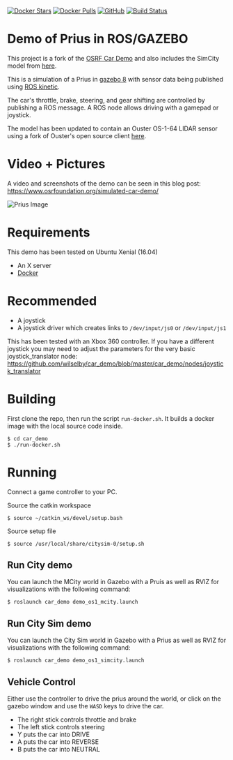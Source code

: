 [![Docker Stars](https://img.shields.io/docker/stars/wilselby/car_demo.svg)](https://hub.docker.com/r/wilselby/car_demo/)
[![Docker Pulls](https://img.shields.io/docker/pulls/wilselby/car_demo.svg)](https://hub.docker.com/r/wilselby/car_demo/)
[![GitHub](https://img.shields.io/github/license/mashape/apistatus.svg)](https://github.com/wilselby/car_demo/blob/master/LICENSE)
[![Build Status](https://travis-ci.org/wilselby/car_demo.svg?branch=master)](https://travis-ci.org/wilselby/car_demo)

# Demo of Prius in ROS/GAZEBO
This project is a fork of the [OSRF Car Demo](https://github.com/osrf/car_demo) and also includes the SimCity model from [here](https://bitbucket.org/osrf/citysim/src/default/). 

This is a simulation of a Prius in [gazebo 8](http://gazebosim.org) with sensor data being published using [ROS kinetic](http://wiki.ros.org/kinetic/Installation).

The car's throttle, brake, steering, and gear shifting are controlled by publishing a ROS message.
A ROS node allows driving with a gamepad or joystick.

The model has been updated to contain an Ouster OS-1-64 LIDAR sensor using a fork of Ouster's open source client [here](https://github.com/wilselby/ouster_example).

# Video + Pictures

A video and screenshots of the demo can be seen in this blog post: https://www.osrfoundation.org/simulated-car-demo/

![Prius Image](https://www.osrfoundation.org/wordpress2/wp-content/uploads/2017/06/prius_roundabout_exit.png)

# Requirements

This demo has been tested on Ubuntu Xenial (16.04)

* An X server
* [Docker](https://www.docker.com/get-docker)

# Recommended

* A joystick
* A joystick driver which creates links to `/dev/input/js0` or `/dev/input/js1`

This has been tested with an Xbox 360 controller. If you have a different joystick you may need to adjust the parameters for the very basic joystick_translator node: https://github.com/wilselby/car_demo/blob/master/car_demo/nodes/joystick_translator

# Building

First clone the repo, then run the script `run-docker.sh`.
It builds a docker image with the local source code inside.

```
$ cd car_demo
$ ./run-docker.sh
```

# Running

Connect a game controller to your PC.

Source the catkin workspace
```
$ source ~/catkin_ws/devel/setup.bash
```

Source setup file
```
$ source /usr/local/share/citysim-0/setup.sh
```

## Run City demo
You can launch the MCity world in Gazebo with a Pruis as well as RVIZ for visualizations with the following command:
```
$ roslaunch car_demo demo_os1_mcity.launch
```

## Run City Sim demo
You can launch the City Sim world in Gazebo with a Prius as well as RVIZ for visualizations with the following command:

```
$ roslaunch car_demo demo_os1_simcity.launch
```

## Vehicle Control
Either use the controller to drive the prius around the world, or click on the gazebo window and use the `WASD` keys to drive the car.

* The right stick controls throttle and brake
* The left stick controls steering
* Y puts the car into DRIVE
* A puts the car into REVERSE
* B puts the car into NEUTRAL
